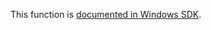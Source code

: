 This function is [documented in Windows SDK](https://learn.microsoft.com/en-us/windows/win32/api/rtlsupportapi/nf-rtlsupportapi-rtlraiseexception).
